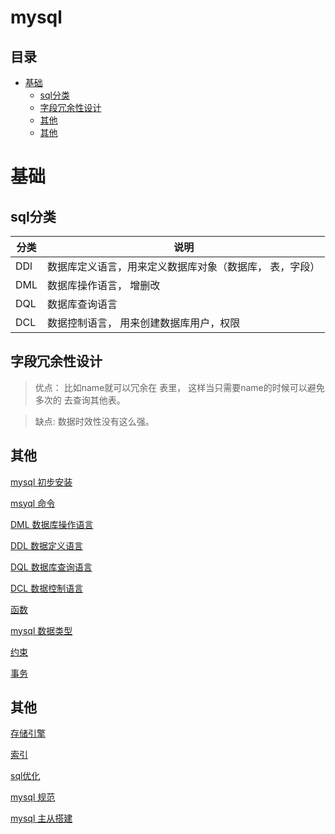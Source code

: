 # mysql

## 目录

- [基础](#基础)
  - [sql分类](#sql分类)
  - [字段冗余性设计](#字段冗余性设计)
  - [其他](#其他)
  - [其他](#其他)

# 基础

## sql分类

| 分类  | 说明                           |
| --- | ---------------------------- |
| DDl | 数据库定义语言，用来定义数据库对象（数据库， 表，字段） |
| DML | 数据库操作语言， 增删改                 |
| DQL | 数据库查询语言                      |
| DCL | 数据控制语言， 用来创建数据库用户，权限         |

## 字段冗余性设计

> 优点： 比如name就可以冗余在 表里， 这样当只需要name的时候可以避免多次的 去查询其他表。&#x20;

> 缺点:    数据时效性没有这么强。&#x20;

## 其他

[mysql 初步安装](<mysql 初步安装/mysql 初步安装.md> "mysql 初步安装")

[msyql 命令](<msyql 命令/msyql 命令.md> "msyql 命令")

[DML 数据库操作语言](<DML 数据库操作语言/DML 数据库操作语言.md> "DML 数据库操作语言")

[DDL 数据定义语言](<DDL 数据定义语言/DDL 数据定义语言.md> "DDL 数据定义语言")

[DQL 数据库查询语言](<DQL 数据库查询语言/DQL 数据库查询语言.md> "DQL 数据库查询语言")

[DCL 数据控制语言](<DCL 数据控制语言/DCL 数据控制语言.md> "DCL 数据控制语言")

[函数](函数/函数.md "函数")

[mysql 数据类型](<mysql 数据类型/mysql 数据类型.md> "mysql 数据类型")

[约束](约束/约束.md "约束")

[事务](事务/事务.md "事务")

## 其他

[存储引擎](存储引擎/存储引擎.md "存储引擎")

[索引](索引/索引.md "索引")

[sql优化](sql优化/sql优化.md "sql优化")

[mysql  规范](<mysql  规范/mysql  规范.md> "mysql  规范")

[mysql 主从搭建](<mysql 主从搭建/mysql 主从搭建.md> "mysql 主从搭建")
